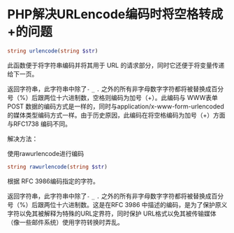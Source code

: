 # PHP解决URLencode编码时将空格转成+的问题

```php
string urlencode(string $str)
```

此函数便于将字符串编码并将其用于 URL 的请求部分，同时它还便于将变量传递给下一页。

返回字符串，此字符串中除了`-` `_`  `.` 之外的所有非字母数字字符都将被替换成百分号（%）后跟两位十六进制数，空格则编码为加号（+）。此编码与 WWW表单 POST 数据的编码方式是一样的，同时与application/x-www-form-urlencoded的媒体类型编码方式一样。由于历史原因，此编码在将空格编码为加号（+）方面与RFC1738 编码不同。 

解决方法：

使用rawurlencode进行编码

```php
string rawurlencode(string $str)
```

根据 RFC 3986编码指定的字符。 

返回字符串，此字符串中除了`-` `_` `.` 之外的所有非字母数字字符都将被替换成百分号（%）后跟两位十六进制数。这是在RFC 3986 中描述的编码，是为了保护原义字符以免其被解释为特殊的URL定界符，同时保护 URL格式以免其被传输媒体（像一些邮件系统）使用字符转换时弄乱。